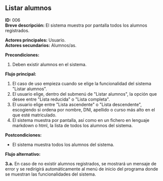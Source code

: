 ## Listar alumnos  

**ID:** 006    
**Breve descripción:** El sistema muestra por pantalla todos los alumnos registrados.


**Actores principales:** Usuario.   
**Actores secundarios:** Alumnos/as.


**Precondiciones:**

1. Deben existir alumnos en el sistema.


**Flujo principal:**

1. El caso de uso empieza cuando se elige la funcionalidad del sistema "Listar alumnos".
2. El usuario elige, dentro del submenú de "Listar alumnos", la opción que desee entre "Lista reducida" o "Lista completa".
3. El usuario elige entre "Lista ascendente" o "Lista descendente", escogiendo si ordena por nombre, DNI, apellido o curso más alto en el que esté matriculado.
4. El sistema muestra por pantalla, así como en un fichero en lenguaje markdown o html, la lista de todos los alumnos del sistema.


**Postcondiciones:**

* El sistema muestra todos los alumnos del sistema.


**Flujo alternativo:**

**3.a.** En caso de no existir alumnos registrados, se mostrará un mensaje de error y se redirigirá automáticamente al menú de inicio del programa donde se muestran las funcionalidades del sistema.
